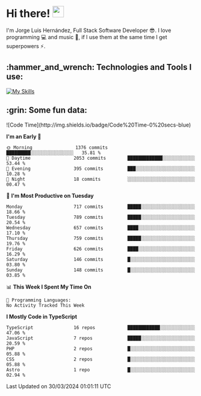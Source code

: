 <h1 align="left">
 <abc>
  <br>Hi there! <img src="https://user-images.githubusercontent.com/42378118/110234147-e3259600-7f4e-11eb-95be-0c4047144dea.gif" width="30"><br>
 </abc>
</h1>

I'm Jorge Luis Hernández, Full Stack Software Developer :sunglasses:. I love programming :computer: and music :musical_score:, if I use them at the same time I get superpowers :zap:. 


<h2 align="left">:hammer_and_wrench: Technologies and Tools I use:</h2>

[![My Skills](https://skillicons.dev/icons?i=js,ts,html,css,py,vue,react,next,nest,postgres,mysql)](https://skillicons.dev)

<h2 align="left">:grin: Some fun data:</h2>
<!--START_SECTION:waka-->
![Code Time](http://img.shields.io/badge/Code%20Time-0%20secs-blue)

**I'm an Early 🐤** 

```text
🌞 Morning                1376 commits        █████████░░░░░░░░░░░░░░░░   35.81 % 
🌆 Daytime                2053 commits        █████████████░░░░░░░░░░░░   53.44 % 
🌃 Evening                395 commits         ███░░░░░░░░░░░░░░░░░░░░░░   10.28 % 
🌙 Night                  18 commits          ░░░░░░░░░░░░░░░░░░░░░░░░░   00.47 % 
```
📅 **I'm Most Productive on Tuesday** 

```text
Monday                   717 commits         █████░░░░░░░░░░░░░░░░░░░░   18.66 % 
Tuesday                  789 commits         █████░░░░░░░░░░░░░░░░░░░░   20.54 % 
Wednesday                657 commits         ████░░░░░░░░░░░░░░░░░░░░░   17.10 % 
Thursday                 759 commits         █████░░░░░░░░░░░░░░░░░░░░   19.76 % 
Friday                   626 commits         ████░░░░░░░░░░░░░░░░░░░░░   16.29 % 
Saturday                 146 commits         █░░░░░░░░░░░░░░░░░░░░░░░░   03.80 % 
Sunday                   148 commits         █░░░░░░░░░░░░░░░░░░░░░░░░   03.85 % 
```


📊 **This Week I Spent My Time On** 

```text
💬 Programming Languages: 
No Activity Tracked This Week
```

**I Mostly Code in TypeScript** 

```text
TypeScript               16 repos            ████████████░░░░░░░░░░░░░   47.06 % 
JavaScript               7 repos             █████░░░░░░░░░░░░░░░░░░░░   20.59 % 
PHP                      2 repos             █░░░░░░░░░░░░░░░░░░░░░░░░   05.88 % 
CSS                      2 repos             █░░░░░░░░░░░░░░░░░░░░░░░░   05.88 % 
Astro                    1 repo              █░░░░░░░░░░░░░░░░░░░░░░░░   02.94 % 
```




 Last Updated on 30/03/2024 01:01:11 UTC
<!--END_SECTION:waka-->
